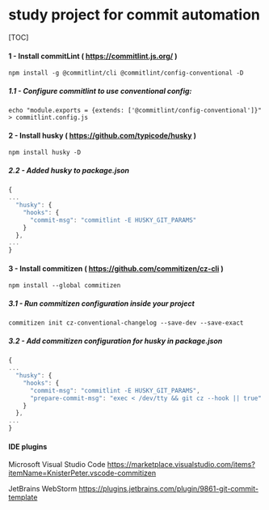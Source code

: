 # study project for commit automation

[TOC]

#### 1 - Install commitLint ( https://commitlint.js.org/ )
`npm install -g @commitlint/cli @commitlint/config-conventional -D`

##### 1.1 - Configure commitlint to use conventional config:
`echo "module.exports = {extends: ['@commitlint/config-conventional']}" > commitlint.config.js`

#### 2 - Install husky ( https://github.com/typicode/husky )
`npm install husky -D`

##### 2.2 - Added husky to package.json
```javascript
{
...
  "husky": {
    "hooks": {
      "commit-msg": "commitlint -E HUSKY_GIT_PARAMS"
    }
  },
...
}
```

#### 3 - Install commitizen ( https://github.com/commitizen/cz-cli )
`npm install --global commitizen`

##### 3.1 - Run commitizen configuration inside your project
`commitizen init cz-conventional-changelog --save-dev --save-exact`

##### 3.2 - Add commitizen configuration for husky in package.json
```javascript
{
...
  "husky": {
    "hooks": {
      "commit-msg": "commitlint -E HUSKY_GIT_PARAMS",
      "prepare-commit-msg": "exec < /dev/tty && git cz --hook || true"
    }
  },
...
}
```

#### IDE plugins
Microsoft Visual Studio Code
https://marketplace.visualstudio.com/items?itemName=KnisterPeter.vscode-commitizen

JetBrains WebStorm
https://plugins.jetbrains.com/plugin/9861-git-commit-template